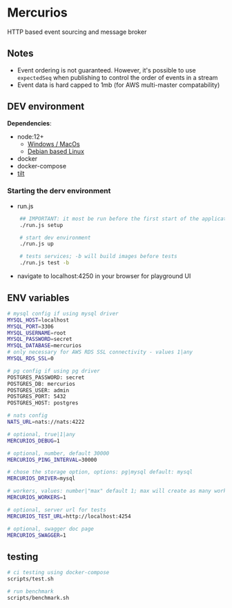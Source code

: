 # Mercurios

HTTP based event sourcing and message broker

## Notes

-   Event ordering is not guaranteed. However, it's possible to use `expectedSeq` when publishing to control the order of events in a stream
-   Event data is hard capped to 1mb (for AWS multi-master compatability)

## DEV environment

**Dependencies**:

-   node:12+
    -   [Windows / MacOs](https://nodejs.org/en/download/)
    -   [Debian based Linux](https://www.digitalocean.com/community/tutorials/how-to-install-node-js-on-ubuntu-20-04)
-   docker
-   docker-compose
-   [tilt](https://docs.tilt.dev/install.html)

### Starting the derv environment

-   run.js

```sh
    ## IMPORTANT: it most be run before the first start of the application
    ./run.js setup

    # start dev environment
    ./run.js up

    # tests services; -b will build images before tests
    ./run.js test -b
```

-   navigate to localhost:4250 in your browser for playground UI

## ENV variables

```sh
# mysql config if using mysql driver
MYSQL_HOST=localhost
MYSQL_PORT=3306
MYSQL_USERNAME=root
MYSQL_PASSWORD=secret
MYSQL_DATABASE=mercurios
# only necessary for AWS RDS SSL connectivity - values 1|any
MYSQL_RDS_SSL=0

# pg config if using pg driver
POSTGRES_PASSWORD: secret
POSTGRES_DB: mercurios
POSTGRES_USER: admin
POSTGRES_PORT: 5432
POSTGRES_HOST: postgres

# nats config
NATS_URL=nats://nats:4222

# optional, true|1|any
MERCURIOS_DEBUG=1

# optional, number, default 30000
MERCURIOS_PING_INTERVAL=30000

# chose the storage option, options: pg|mysql default: mysql
MERCURIOS_DRIVER=mysql

# workers, values: number|"max" default 1; max will create as many workers as the cpu cores
MERCURIOS_WORKERS=1

# optional, server url for tests
MERCURIOS_TEST_URL=http://localhost:4254

# optional, swagger doc page
MERCURIOS_SWAGGER=1
```

## testing

```sh
# ci testing using docker-compose
scripts/test.sh

# run benchmark
scripts/benchmark.sh
```
